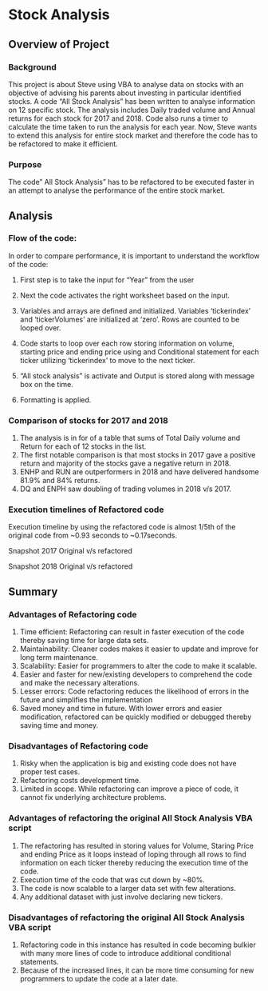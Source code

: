 # Stock Analysis
## Overview of Project
### Background 
This project is about Steve using VBA to analyse data on stocks with an objective of advising his parents about investing in particular identified stocks. A code “All Stock Analysis” has been written to analyse information on 12 specific stock. The analysis includes Daily traded volume and Annual returns for each stock for 2017 and 2018. Code also runs a timer to calculate the time taken to run the analysis for each year. Now, Steve wants to extend this analysis for entire stock market and therefore the code has to be refactored to make it efficient.
### Purpose
The code” All Stock Analysis” has to be refactored to be executed faster in an attempt to analyse the performance of the entire stock market.


## Analysis 

### Flow of the code:
In order to compare performance, it is important to understand the workflow of the code:
1.	First step is to take the input for “Year” from the user
 
2.	Next the code activates the right worksheet based on the input.
3.	Variables and arrays are defined and initialized. Variables ‘tickerindex’ and ‘tickerVolumes’ are initialized at ‘zero’.
Rows are counted to be looped over.  

4.	Code starts to loop over each row storing information on volume, starting price and ending price using and Conditional statement for each ticker utilizing ‘tickerindex’ to move to the next ticker.
 
5.	“All stock analysis” is activate and Output is stored along with message box on the time.
 
6.	Formatting is applied.

### Comparison of stocks for 2017 and 2018 
1.	The analysis is in for of a table that sums of Total Daily volume and Return for each of 12 stocks in the list. 
2.	The first notable comparison is that most stocks in 2017 gave a positive return and majority of the stocks gave a negative return in 2018.
3.	ENHP and RUN are outperformers in 2018 and have delivered handsome 81.9% and 84% returns.
4.	DQ and ENPH saw doubling of trading volumes in 2018 v/s 2017.
  

### Execution timelines of Refactored code
Execution timeline by using the refactored code is almost 1/5th of the original code from ~0.93 seconds to ~0.17seconds.

Snapshot 2017 Original v/s refactored
  
Snapshot 2018 Original v/s refactored
  


## Summary
### Advantages of Refactoring code
1.	Time efficient: Refactoring can result in faster execution of the code thereby saving time for large data sets.
2.	Maintainability: Cleaner codes makes it easier to update and improve for long term maintenance.
3.	Scalability: Easier for programmers to alter the code to make it scalable.
4.	Easier and faster for new/existing developers to comprehend the code and make the necessary alterations.
5.	Lesser errors: Code refactoring reduces the likelihood of errors in the future and simplifies the implementation
6.	Saved money and time in future. With lower errors and easier modification, refactored can be quickly modified or debugged thereby saving time and money.

### Disadvantages of Refactoring code
1.	Risky when the application is big and existing code does not have proper test cases.
2.	Refactoring costs development time.
3.	Limited in scope. While refactoring can improve a piece of code, it cannot fix underlying architecture problems.

### Advantages of refactoring the original All Stock Analysis VBA script
1.	The refactoring has resulted in storing values for Volume, Staring Price and ending Price as it loops instead of loping through all rows to find information on each ticker thereby reducing the execution time of the code.
2.	Execution time of the code that was cut down by ~80%.
3.	The code is now scalable to a larger data set with few alterations. 
4.	Any additional dataset with just involve declaring new tickers. 

### Disadvantages of refactoring the original All Stock Analysis VBA script
1.	Refactoring code in this instance has resulted in code becoming bulkier with many more lines of code to introduce additional conditional statements. 
2.	Because of the increased lines, it can be more time consuming for new programmers to update the code at a later date.
